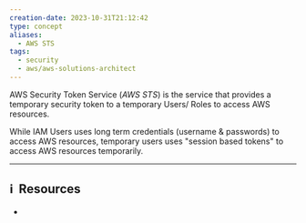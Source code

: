 ```yaml
---
creation-date: 2023-10-31T21:12:42
type: concept
aliases:
  - AWS STS
tags:
  - security
  - aws/aws-solutions-architect
---
```


AWS Security Token Service (*AWS STS*) is the service that provides a temporary security token to a temporary Users/ Roles to access AWS resources. 

While IAM Users uses long term credentials (username & passwords) to access AWS resources, temporary users uses "session based tokens" to access AWS resources temporarily. 





---
## ℹ️  Resources
- 